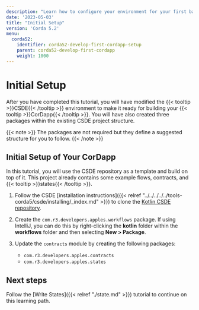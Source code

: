 ```yaml
---
description: "Learn how to configure your environment for your first basic Corda 5 CorDapp."
date: '2023-05-03'
title: "Initial Setup"
version: 'Corda 5.2'
menu:
  corda52:
    identifier: corda52-develop-first-cordapp-setup
    parent: corda52-develop-first-cordapp
    weight: 1000
---
```


# Initial Setup

After you have completed this tutorial, you will have modified the {{< tooltip >}}CSDE{{< /tooltip >}} environment to make it ready for building your {{< tooltip >}}CorDapp{{< /tooltip >}}.
You will have also created three packages within the existing CSDE project structure.

{{< note >}}
The packages are not required but they define a suggested structure for you to follow.
{{< /note >}}

## Initial Setup of Your CorDapp

In this tutorial, you will use the CSDE repository as a template and build on top of it.
This project already contains some example flows, contracts, and {{< tooltip >}}states{{< /tooltip >}}.

1. Follow the CSDE [installation instructions]({{< relref "../../../../../tools-corda5/csde/installing/_index.md" >}}) to clone the [Kotlin CSDE repository](https://github.com/corda/CSDE-cordapp-template-kotlin).

2. Create the `com.r3.developers.apples.workflows` package. If using IntelliJ, you can do this by right-clicking
the **kotlin** folder within the **workflows** folder and then selecting **New > Package**.

3. Update the `contracts` module by creating the following packages:

   * `com.r3.developers.apples.contracts`
   * `com.r3.developers.apples.states`

## Next steps

Follow the [Write States]({{< relref "./state.md" >}}) tutorial to continue on this learning path.
